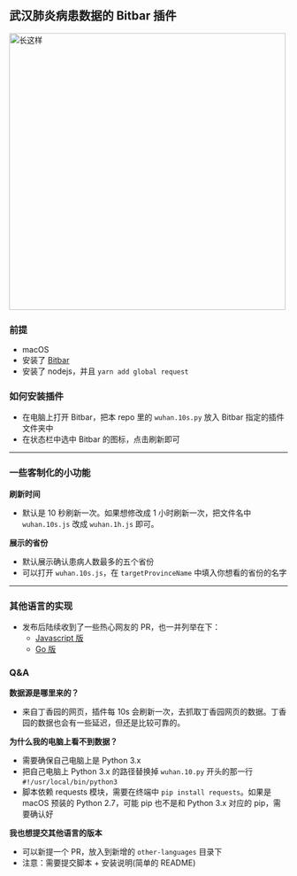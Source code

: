 ## 武汉肺炎病患数据的 Bitbar 插件

<img src="https://sm.ms/image/WKtxIhVFrM5swyT" alt="长这样" width="500">

### 前提
- macOS
- 安装了 [Bitbar](https://getbitbar.com)
- 安装了 nodejs，并且 `yarn add global request`


### 如何安装插件
- 在电脑上打开 Bitbar，把本 repo 里的 `wuhan.10s.py` 放入 Bitbar 指定的插件文件夹中
- 在状态栏中选中 Bitbar 的图标，点击刷新即可

---

### 一些客制化的小功能

**刷新时间**
- 默认是 10 秒刷新一次。如果想修改成 1 小时刷新一次，把文件名中 `wuhan.10s.js` 改成 `wuhan.1h.js` 即可。

**展示的省份**
- 默认展示确认患病人数最多的五个省份
- 可以打开 `wuhan.10s.js`，在 `targetProvinceName` 中填入你想看的省份的名字

---

### 其他语言的实现
- 发布后陆续收到了一些热心网友的 PR，也一并列举在下： 
    - [Javascript 版](https://github.com/Anthonyeef/wuhan-virus-bitbar-plugin/pull/7)
    - [Go 版](https://github.com/Anthonyeef/wuhan-virus-bitbar-plugin/pull/5)

### Q&A

**数据源是哪里来的？**
- 来自丁香园的网页，插件每 10s 会刷新一次，去抓取丁香园网页的数据。丁香园的数据也会有一些延迟，但还是比较可靠的。

**为什么我的电脑上看不到数据？**

- 需要确保自己电脑上是 Python 3.x 
- 把自己电脑上 Python 3.x 的路径替换掉 `wuhan.10.py` 开头的那一行 `#!/usr/local/bin/python3`
- 脚本依赖 requests 模块，需要在终端中 `pip install requests`。如果是 macOS 预装的 Python 2.7，可能 pip 也不是和 Python 3.x 对应的 pip，需要确认好

**我也想提交其他语言的版本**
- 可以新提一个 PR，放入到新增的 `other-languages` 目录下
- 注意：需要提交脚本 + 安装说明(简单的 README)

